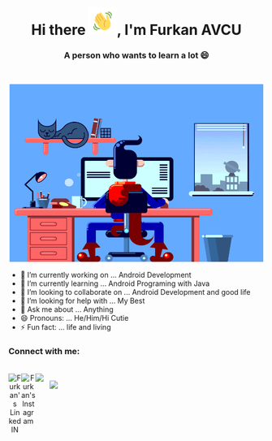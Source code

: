 <!-- ### Hi there 👋 -->

<!--
**Furkan-AVCU/Furkan-AVCU** is a ✨ _special_ ✨ repository because its `README.md` (this file) appears on your GitHub profile.
-->

<h1 align="center">Hi there <img src="https://github.com/Furkan-AVCU/Furkan-AVCU/blob/main/Wave.gif" height="55px" width="55px">, I'm Furkan AVCU</h1>
<h3 align="center">A person who wants to learn a lot 😄 </h3>






<br />


<!--<p align="center"><img alt="GIF" src="https://github.com/Furkan-AVCU/Furkan-AVCU/blob/main/code.gif" width="700" height="350" /></p> -->

<p align="center"><img alt="GIF" src="https://github.com/Furkan-AVCU/Furkan-AVCU/blob/main/logo-maker%20(1).gif" width="500" height="350" /></p>





- 🔭 I’m currently working on ... Android Development
- 🌱 I’m currently learning ... Android Programing with Java
- 👯 I’m looking to collaborate on ... Android Development and good life
- 🤔 I’m looking for help with ... My Best
- 💬 Ask me about ... Anything
- 😄 Pronouns: ... He/Him/Hi Cutie
- ⚡ Fun fact: ... life and living

<h3 align="left">Connect with me:</h3>
<br />
<a align="center" href="https://www.linkedin.com/in/furkan-avcu-a0b849211" align="center">
  <img align="left" alt="Furkan's LinkedIN" width="25px" src="https://cdn.jsdelivr.net/npm/simple-icons@v3/icons/linkedin.svg" />
</a>

<a href="https://www.instagram.com/furkan.avcu/" align="center">
  <img align="left" alt="Furkan's Instagram" width="28px" src="https://cdn.jsdelivr.net/npm/simple-icons@v3/icons/instagram.svg" />
</a>

<a href="mailto:f.avcu.b1@gmail.com " align="center">
  <img align="left" width="28px" src="https://cdn.jsdelivr.net/npm/simple-icons@v3/icons/gmail.svg" />
</a>

![](https://visitor-badge.glitch.me/badge?page_id=Furkan-AVCU.Furkan-AVCU)



<!--
Here are some ideas to get you started:

- 🔭 I’m currently working on ...
- 🌱 I’m currently learning ...
- 👯 I’m looking to collaborate on ...
- 🤔 I’m looking for help with ...
- 💬 Ask me about ...
- 📫 How to reach me: ...
- 😄 Pronouns: ...
- ⚡ Fun fact: ...
-->

